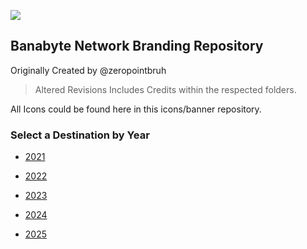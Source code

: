 ![](/2023/Banner/Untitled-1_Recovered.png)
## Banabyte Network Branding Repository
Originally Created by @zeropointbruh
> Altered Revisions Includes Credits within the respected folders.

All Icons could be found here in this icons/banner repository.

### Select a Destination by Year
- [2021](https://github.com/Banabyte/Branding/tree/main/2021)

- [2022](https://github.com/Banabyte/Branding/tree/main/2022)

- [2023](https://github.com/Banabyte/Branding/tree/main/2023)

- [2024](https://github.com/Banabyte/Branding/tree/main/2024)

- [2025](https://github.com/Banabyte/Branding/tree/main/2025)


